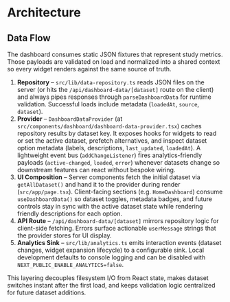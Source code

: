 # Architecture

## Data Flow
The dashboard consumes static JSON fixtures that represent study metrics. Those payloads are validated on load and normalized into a shared context so every widget renders against the same source of truth.

1. **Repository** – `src/lib/data-repository.ts` reads JSON files on the server (or hits the `/api/dashboard-data/[dataset]` route on the client) and always pipes responses through `parseDashboardData` for runtime validation. Successful loads include metadata (`loadedAt`, `source`, `dataset`).
2. **Provider** – `DashboardDataProvider` (at `src/components/dashboard/dashboard-data-provider.tsx`) caches repository results by dataset key. It exposes hooks for widgets to read or set the active dataset, prefetch alternatives, and inspect dataset option metadata (labels, descriptions, `last_updated`, `loadedAt`). A lightweight event bus (`addChangeListener`) fires analytics-friendly payloads (`active-changed`, `loaded`, `error`) whenever datasets change so downstream features can react without bespoke wiring.
3. **UI Composition** – Server components fetch the initial dataset via `getAllDataset()` and hand it to the provider during render (`src/app/page.tsx`). Client-facing sections (e.g. `HomeDashboard`) consume `useDashboardData()` so dataset toggles, metadata badges, and future controls stay in sync with the active dataset state while rendering friendly descriptions for each option.
4. **API Route** – `/api/dashboard-data/[dataset]` mirrors repository logic for client-side fetching. Errors surface actionable `userMessage` strings that the provider stores for UI display.
5. **Analytics Sink** – `src/lib/analytics.ts` emits interaction events (dataset changes, widget expansion lifecycle) to a configurable sink. Local development defaults to console logging and can be disabled with `NEXT_PUBLIC_ENABLE_ANALYTICS=false`.

This layering decouples filesystem I/O from React state, makes dataset switches instant after the first load, and keeps validation logic centralized for future dataset additions.
